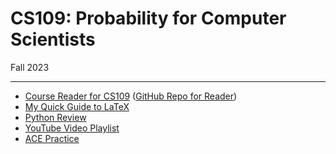 # CS109: Probability for Computer Scientists

Fall 2023

---

- [Course Reader for CS109](https://chrispiech.github.io/probabilityForComputerScientists/en/) ([GitHub Repo for Reader](https://github.com/chrispiech/probabilityForComputerScientists))
- [My Quick Guide to LaTeX](./latex.md)
- [Python Review](python_review.ipynb)
- [YouTube Video Playlist](https://www.youtube.com/playlist?list=PLoROMvodv4rOpr_A7B9SriE_iZmkanvUg)
- [ACE Practice](https://drive.google.com/drive/folders/1NDTHoiT0fLR18M1wy5yeJrL9jNmQvWiJ)
